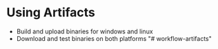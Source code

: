 # Using Artifacts

- Build and upload binaries for windows and linux
- Download and test binaries on both platforms
"# workflow-artifacts" 
